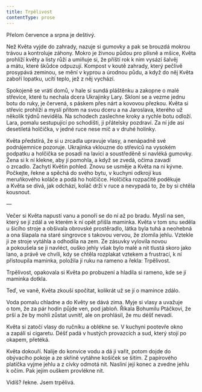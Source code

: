 ```yaml
---
title: Trpělivost
contentType: prose
---
```


<section>

Přelom července a srpna je deštivý.

Než Květa vyjde do zahrady, nazuje si gumovky a pak se brouzdá mokrou trávou a kontroluje záhony. Mokro je živnou půdou pro plísně a mšice, Květa prohlíží květy a listy růží a umiňuje si, že příští rok k nim vysází šalvěj a mátu, které škůdce odpuzují. Kompost v koutě zahrady, který pečlivě prosypává zeminou, se mění v kyprou a úrodnou půdu, a když do něj Květa zaboří lopatku, ucítí teplo, jež z něj vychází.

Spokojeně se vrátí domů, v hale si sundá pláštěnku a zakopne o malé střevíce, které tu nechala dcera Ukrajinky Lary. Skloní se a vezme jednu botu do ruky, je červená, s páskem přes nárt a kovovou přezkou. Květa si střevíc prohlíží a myslí přitom na svou dceru a na Jaroslava, kterého už několik týdnů neviděla. Na schodech zaslechne kroky a rychle botu odloží. Lara, pomalu sestupující po schodišti, ji přátelsky pozdraví. Za ní jde asi desetiletá holčička, v jedné ruce nese míč a v druhé holínky.

Květa předstírá, že si u zrcadla upravuje vlasy, a nenápadně své podnájemnice pozoruje. Ukrajinka vklouzne do střevíců na vysokém podpatku a holčička se posadí na lavici a soustředěně si navléká gumovky. Žena si k ní klekne, aby jí pomohla, a když se zvedá, očima zavadí o zrcadlo. Zachytí Květin pohled. Znovu se usměje a Květa na ni kývne. Počkejte, řekne a spěchá do svého bytu, v kuchyni odkrojí kus meruňkového koláče a podá ho holčičce. Holčička rozpačitě poděkuje a Květa se dívá, jak odchází, koláč drží v ruce a nevypadá to, že by si chtěla kousnout.

—

Večer si Květa napustí vanu a ponoří se do ní až po bradu. Myslí na sen, který se jí zdál a ve kterém k ní opět přišla maminka. Květa v tom snu seděla u šicího stroje a obšívala obrovské prostěradlo, látka byla tuhá a neohebná a ona šlapala na staré singrovce s takovou vervou, že zlomila jehlu. Vztekle ji ze stroje vytáhla a odhodila na zem. Ze zásuvky vylovila novou a pokoušela se ji navléct, ouško jehly však bylo malé a nit tlustá skoro jako lano, a právě ve chvíli, kdy se chtěla rozplakat vztekem a frustrací, k ní přistoupila maminka, položila jí ruku na rameno a řekla: Trpělivost.

Trpělivost, opakovala si Květa po probuzení a hladila si rameno, kde se jí maminka dotkla.

Teď, ve vaně, Květa zkouší spočítat, kolikrát už se jí o mamince zdálo.

Voda pomalu chladne a do Květy se dává zima. Myje si vlasy a uvažuje o tom, že za pár hodin půjde ven, pod jabloň. Říkala Bohumilu Ptáčkovi, že prší a že by mohli zůstat uvnitř, ale on prohlásil, že mu déšť nevadí.

Květa si zatočí vlasy do ručníku a oblékne se. V kuchyni pootevře okno a zapálí si cigaretu. Déšť padá v hustých provazcích a sud, který stojí po okapem, přetéká.

Květa dokouří. Nalije do konvice vodu a dá ji vařit, potom dojde do obývacího pokoje a ze skříně vytáhne košíček se šitím. Z papírového platíčka vyjme jehlu a z cívky odmotá nit. Nasliní její konec a zvedne jehlu k očím. Pak jejím ouškem provlékne nit.

Vidíš? řekne. Jsem trpělivá.

</section>
